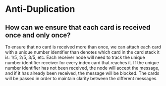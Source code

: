 # Anti-Duplication

## **How can we ensure that each card is received once and only once?**

To ensure that no card is received more than once, we can attach each card with a unique number 
identifier than denotes which card in the card stack it is: 1/5, 2/5, 3/5, etc. Each receiver node 
will need to track the unique number identifier receiver for every index card that reaches it. If 
the unique number identifier has not been received, the node will accept the message, and if it has 
already been received, the message will be blocked. The cards will be passed in order to maintain
clarity between the different messages.
